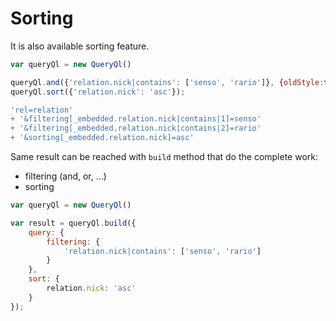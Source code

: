 # Sorting

It is also available sorting feature.

```javascript
var queryQl = new QueryQl()

queryQl.and({'relation.nick|contains': ['senso', 'rario']}, {oldStyle:true});
queryQl.sort({'relation.nick': 'asc'});

'rel=relation'
+ '&filtering[_embedded.relation.nick|contains|1]=senso'
+ '&filtering[_embedded.relation.nick|contains|2]=rario'
+ '&sorting[_embedded.relation.nick]=asc'
```

Same result can be reached with `build` method that do the complete work:

 * filtering (and, or, …)
 * sorting

```javascript
var queryQl = new QueryQl()

var result = queryQl.build({
    query: {
        filtering: {
            'relation.nick|contains': ['senso', 'rario']
        }
    },
    sort: {
        relation.nick: 'asc'
    }
});
```
